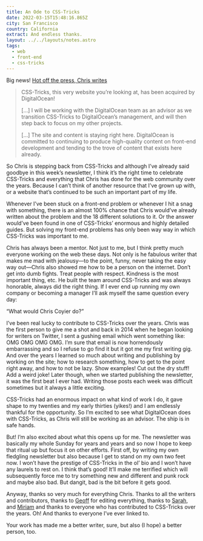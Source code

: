 ```yaml
---
title: An Ode to CSS-Tricks
date: 2022-03-15T15:48:16.865Z
city: San Francisco
country: California
extract: And endless thanks.
layout: ../../layouts/notes.astro
tags:
  - web
  - front-end
  - css-tricks
---
```

Big news! [Hot off the press, Chris writes](https://css-tricks.com/css-tricks-is-joining-digitalocean/)

> CSS-Tricks, this very website you’re looking at, has been acquired by DigitalOcean! 
>
> [...] I will be working with the DigitalOcean team as an advisor as we transition CSS-Tricks to DigitalOcean’s management, and will then step back to focus on my other projects. 
> 
> [...] The site and content is staying right here. DigitalOcean is committed to continuing to produce high-quality content on front-end development and tending to the trove of content that exists here already.

So Chris is stepping back from CSS-Tricks and although I’ve already said goodbye in this week’s newsletter, I think it’s the right time to celebrate CSS-Tricks and everything that Chris has done for the web community over the years. Because I can’t think of another resource that I’ve grown up with, or a website that’s continued to be such an important part of my life. 

Whenever I’ve been stuck on a front-end problem or whenever I hit a snag with something, there is an almost 100% chance that Chris would’ve already written about the problem and the 18 different solutions to it. Or the answer would’ve been found in one of CSS-Tricks’ enormous and highly detailed guides. But solving my front-end problems has only been way way in which CSS-Tricks was important to me.

Chris has always been a mentor. Not just to me, but I think pretty much everyone working on the web these days. Not only is he fabulous writer that makes me mad with jealousy—to the point, funny, never taking the easy way out—Chris also showed me how to be a person on the internet. Don’t get into dumb fights. Treat people with respect. Kindness is the most important thing, etc. He built the team around CSS-Tricks and was always honorable, always did the right thing. If I ever end up running my own company or becoming a manager I’ll ask myself the same question every day: 

“What would Chris Coyier do?”

I’ve been real lucky to contribute to CSS-Tricks over the years. Chris was the first person to give me a shot and back in 2014 when he began looking for writers on Twitter, I sent a gushing email which went something like: OMG OMG OMG OMG. I’m sure that email is now horrendously embarrassing and so I refuse to go find it but it got me my first writing gig. And over the years I learned so much about writing and publishing by working on the site; how to research something, how to get to the point right away, and how to not be lazy. Show examples! Cut out the dry stuff! Add a weird joke! Later though, when we started publishing the newsletter, it was the first beat I ever had. Writing those posts each week was difficult sometimes but it always a little exciting. 

CSS-Tricks had an enormous impact on what kind of work I do, it gave shape to my twenties and my early thirties (yikes!) and I am endlessly thankful for the opportunity. So I’m excited to see what DigitalOcean does with CSS-Tricks, as Chris will still be working as an advisor. The ship is in safe hands.

But! I’m also excited about what this opens up for me. The newsletter was basically my whole Sunday for years and years and so now I hope to keep that ritual up but focus it on other efforts. First off, by writing my own fledgling newsletter but also because I get to stand on my own two feet now. I won’t have the prestige of CSS-Tricks in the ol’ bio and I won’t have any laurels to rest on. I think that’s good! It’ll make me terrified which will subsequently force me to try something new and different and punk rock and maybe also bad. But dangit, bad is the bit before it gets good.

Anyway, thanks so very much for everything Chris. Thanks to all the writers and contributors, thanks to [Geoff](https://geoffgraham.me/) for editing everything, thanks to [Sarah](https://sarahdrasnerdesign.com/), and [Miriam](https://www.miriamsuzanne.com/) and thanks to everyone who has contributed to CSS-Tricks over the years. Oh! And thanks to everyone I’ve ever linked to. 

Your work has made me a better writer, sure, but also (I hope) a better person, too. 
